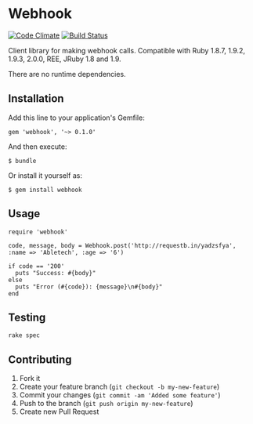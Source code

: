# Webhook

[![Code Climate](https://codeclimate.com/github/AbleTech/webhook.png)](https://codeclimate.com/github/AbleTech/webhook)
[![Build Status](https://secure.travis-ci.org/AbleTech/webhook.png)](http://travis-ci.org/AbleTech/webhook)

Client library for making webhook calls. Compatible with Ruby 1.8.7, 1.9.2, 1.9.3, 2.0.0, REE, JRuby 1.8 and 1.9.

There are no runtime dependencies.

## Installation

Add this line to your application's Gemfile:

    gem 'webhook', '~> 0.1.0'

And then execute:

    $ bundle

Or install it yourself as:

    $ gem install webhook

## Usage

    require 'webhook'

    code, message, body = Webhook.post('http://requestb.in/yadzsfya', :name => 'Abletech', :age => '6')

    if code == '200'
      puts "Success: #{body}"
    else
      puts "Error (#{code}): {message}\n#{body}"
    end

## Testing

    rake spec

## Contributing

1. Fork it
2. Create your feature branch (`git checkout -b my-new-feature`)
3. Commit your changes (`git commit -am 'Added some feature'`)
4. Push to the branch (`git push origin my-new-feature`)
5. Create new Pull Request
